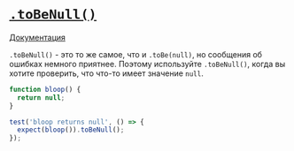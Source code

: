 # [`.toBeNull()`](../../index.md)

[Документация](https://jestjs.io/docs/expect#tobenull)

`.toBeNull()` - это то же самое, что и `.toBe(null)`, но сообщения об ошибках немного приятнее. Поэтому используйте `.toBeNull()`, когда вы хотите проверить, что что-то имеет значение `null`.

```js
function bloop() {
  return null;
}

test('bloop returns null', () => {
  expect(bloop()).toBeNull();
});
```
